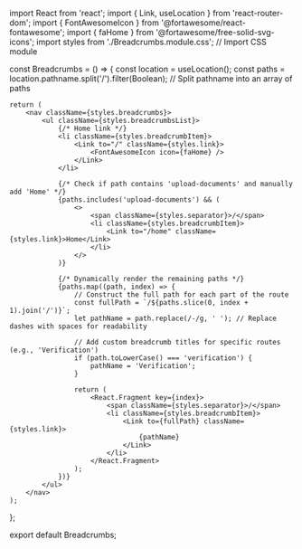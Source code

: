 import React from 'react';
import { Link, useLocation } from 'react-router-dom';
import { FontAwesomeIcon } from '@fortawesome/react-fontawesome';
import { faHome } from '@fortawesome/free-solid-svg-icons';
import styles from './Breadcrumbs.module.css'; // Import CSS module

const Breadcrumbs = () => {
    const location = useLocation();
    const paths = location.pathname.split('/').filter(Boolean); // Split pathname into an array of paths

    return (
        <nav className={styles.breadcrumbs}>
            <ul className={styles.breadcrumbsList}>
                {/* Home link */}
                <li className={styles.breadcrumbItem}>
                    <Link to="/" className={styles.link}>
                        <FontAwesomeIcon icon={faHome} />
                    </Link>
                </li>

                {/* Check if path contains 'upload-documents' and manually add 'Home' */}
                {paths.includes('upload-documents') && (
                    <>
                        <span className={styles.separator}>/</span>
                        <li className={styles.breadcrumbItem}>
                            <Link to="/home" className={styles.link}>Home</Link>
                        </li>
                    </>
                )}

                {/* Dynamically render the remaining paths */}
                {paths.map((path, index) => {
                    // Construct the full path for each part of the route
                    const fullPath = `/${paths.slice(0, index + 1).join('/')}`;
                    let pathName = path.replace(/-/g, ' '); // Replace dashes with spaces for readability

                    // Add custom breadcrumb titles for specific routes (e.g., 'Verification')
                    if (path.toLowerCase() === 'verification') {
                        pathName = 'Verification';
                    }

                    return (
                        <React.Fragment key={index}>
                            <span className={styles.separator}>/</span>
                            <li className={styles.breadcrumbItem}>
                                <Link to={fullPath} className={styles.link}>
                                    {pathName}
                                </Link>
                            </li>
                        </React.Fragment>
                    );
                })}
            </ul>
        </nav>
    );
};

export default Breadcrumbs;
